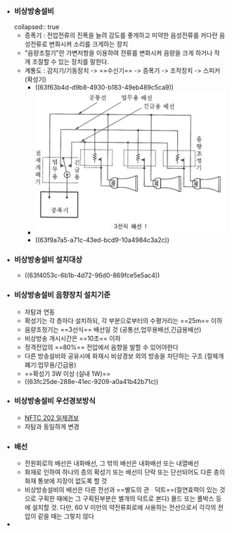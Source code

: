 - ### 비상방송설비
  collapsed:: true
	- 증폭기 : 전압전류의 진폭을 늘려 감도를 좋게하고 미약한 음성전류를 커다란 음성전류로 변화시켜 소리를 크게하는 장치
	- "음량조절기"란 가변저항을 이용하여 전류를 변화시켜 음량을 크게 하거나 작게 조절할 수 있는 장치를 말한다.
	- 계통도 : 감지기/기동장치 -> ==수신기== -> 증폭기 -> 조작장치 -> 스피커(확성기)
		- ((63f63b4d-d9b8-4930-b183-49eb489c5ca9))
		- ![image.png](../assets/image_1676957550385_0.png)
		- ((63f9a7a5-a71c-43ed-bcd9-10a4984c3a2c))
- ### 비상방송설비 설치대상
	- ((63f4053c-6b1b-4d72-96d0-869fce5e5ac4))
- ### 비상방송설비 음향장치 설치기준
	- 자탐과 연동
	- 확성기는 각 층마다 설치하되, 각 부분으로부터의 수평거리는 ==25m== 이하
	- 음량조정기는 ==3선식== 배선일 것 (공통선,업무용배선,긴급용배선)
	- 비상방송 개시시간은 ==10초== 이하
	- 정격전압의 ==80%== 전압에서 음향을 발할 수 있어야한다
	- 다른 방송설비와 공유시에 화재시 비상경보 외의 방송을 차단하는 구조 (절체개폐기:업무용/긴급용)
	- ==확성기 3W 이상 (실내 1W)==
	- ((63fc25de-288e-41ec-9209-a0a41b42b71c))
- ### 비상방송설비 우선경보방식
	- [NFTC 202 일제경보](((63f4140e-43c4-417c-9123-7b50bdcdf098)))
	- 자탐과 동일하게 변경
- ### 배선
	- 전원회로의 배선은 내화배선, 그 밖의 배선은 내화배선 또는 내열배선
	- 화재로 인하여 하나의 층의 확성기 또는 배선이 단락 또는 단선되어도 다른 층의 화재 통보에 지장이 없도록 할 것
	- 비상방송설비의 배선은 다른 전선과 ==별도의 관ᆞ덕트==(절연효력이 있는 것으로 구획한 때에는 그 구획된부분은 별개의 덕트로 본다) 몰드 또는 풀박스 등에 설치할 것. 다만, 60 V 미만의 약전류회로에 사용하는 전선으로서 각각의 전압이 같을 때는 그렇지 않다
-
